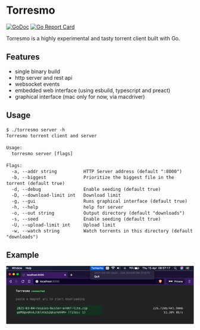 # Torresmo

[![GoDoc](https://godoc.org/github.com/mvrilo/torresmo?status.svg)](https://godoc.org/github.com/mvrilo/torresmo) 
[![Go Report Card](https://goreportcard.com/badge/github.com/mvrilo/torresmo)](https://goreportcard.com/report/github.com/mvrilo/torresmo)

Torresmo is a highly experimental and tasty torrent client built with Go.

## Features

- single binary build
- http server and rest api
- websocket events
- embedded web interface (using esbuild, typescript and preact)
- graphical interface (mac only for now, via macdriver)

## Usage

```
$ ./torresmo server -h
Torresmo torrent client and server

Usage:
  torresmo server [flags]

Flags:
  -a, --addr string          HTTP Server address (default ":8000")
  -b, --biggest              Prioritize the biggest file in the torrent (default true)
  -d, --debug                Enable seeding (default true)
  -D, --download-limit int   Download limit
  -g, --gui                  Runs graphical interface (default true)
  -h, --help                 help for server
  -o, --out string           Output directory (default "downloads")
  -s, --seed                 Enable seeding (default true)
  -U, --upload-limit int     Upload limit
  -w, --watch string         Watch torrents in this directory (default "downloads")
```

## Example

![Example](demo.png)
